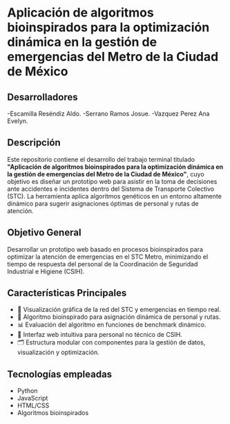 # Aplicación de algoritmos bioinspirados para la optimización dinámica en la gestión de emergencias del Metro de la Ciudad de México 

## Desarrolladores

-Escamilla Reséndiz Aldo.
-Serrano Ramos Josue.
-Vazquez Perez Ana Evelyn.


## Descripción

Este repositorio contiene el desarrollo del trabajo terminal titulado **"Aplicación de algoritmos bioinspirados para la optimización dinámica en la gestión de emergencias del Metro de la Ciudad de México"**, cuyo objetivo es diseñar un prototipo web para asistir en la toma de decisiones ante accidentes e incidentes dentro del Sistema de Transporte Colectivo (STC). La herramienta aplica algoritmos genéticos en un entorno altamente dinámico para sugerir asignaciones óptimas de personal y rutas de atención.

## Objetivo General

Desarrollar un prototipo web basado en procesos bioinspirados para optimizar la atención de emergencias en el STC Metro, minimizando el tiempo de respuesta del personal de la Coordinación de Seguridad Industrial e Higiene (CSIH).

## Características Principales

- 📍 Visualización gráfica de la red del STC y emergencias en tiempo real.
- 🤖 Algoritmo bioinspirado para asignación dinámica de personal y rutas.
- 📊 Evaluación del algoritmo en funciones de benchmark dinámico.
- 🧠 Interfaz web intuitiva para personal no técnico de CSIH.
- 🗂️ Estructura modular con componentes para la gestión de datos, visualización y optimización.


## Tecnologías empleadas

- Python 
- JavaScript 
- HTML/CSS 
- Algoritmos bioinspirados 

